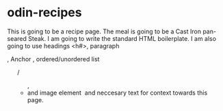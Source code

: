 # odin-recipes
This is going to be a recipe page.
The meal is going to be a Cast Iron pan-seared Steak.
I am going to write the standard HTML boilerplate.
I am also going to use headings <h#>, paragraph <p>, Anchor <a>, ordered/unordered list <ol>/<ul>,<li> and image element <img> and neccesary text for context towards this page.